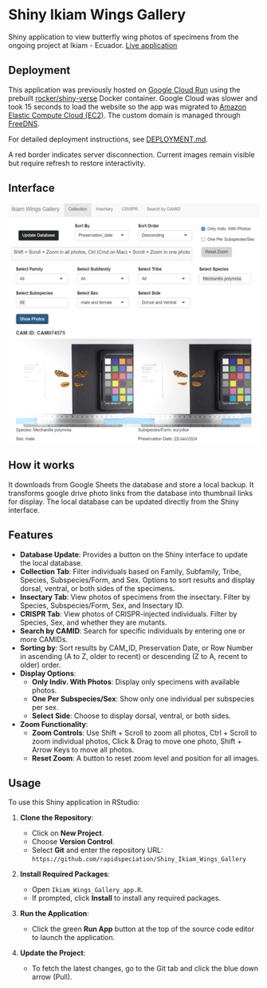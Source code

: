 # Shiny Ikiam Wings Gallery

Shiny application to view butterfly wing photos of specimens from the ongoing project at Ikiam - Ecuador.
[Live application](http://wings.gallery.info.gf)

## Deployment

This application was previously hosted on [Google Cloud Run](https://console.cloud.google.com/run) using the prebuilt [rocker/shiny-verse](https://rocker-project.org/images/versioned/shiny.html) Docker container. Google Cloud was slower and took 15 seconds to load the website so the app was migrated to [Amazon Elastic Compute Cloud (EC2)](https://aws.amazon.com/ec2/). The custom domain is managed through [FreeDNS](https://freedns.afraid.org).

For detailed deployment instructions, see [DEPLOYMENT.md](DEPLOYMENT.md).

A red border indicates server disconnection. Current images remain visible but require refresh to restore interactivity.


## Interface

![Shiny Ikiam Wings Gallery Interface](screenshots/interface-04-Oct-2024.png)

## How it works

It downloads from Google Sheets the database and store a local backup. It transforms google drive photo links from the database into thumbnail links for display. The local database can be updated directly from the Shiny interface.

## Features

- **Database Update**: Provides a button on the Shiny interface to update the local database. 
- **Collection Tab**: Filter individuals based on Family, Subfamily, Tribe, Species, Subspecies/Form, and Sex. Options to sort results and display dorsal, ventral, or both sides of the specimens.
- **Insectary Tab**: View photos of specimens from the insectary. Filter by Species, Subspecies/Form, Sex, and Insectary ID.
- **CRISPR Tab**: View photos of CRISPR-injected individuals. Filter by Species, Sex, and whether they are mutants.
- **Search by CAMID**: Search for specific individuals by entering one or more CAMIDs.
- **Sorting by**: Sort results by CAM_ID, Preservation Date, or Row Number in ascending (A to Z, older to recent) or descending (Z to A, recent to older) order.
- **Display Options**:
  - **Only Indiv. With Photos**: Display only specimens with available photos.
  - **One Per Subspecies/Sex**: Show only one individual per subspecies per sex.
  - **Select Side**: Choose to display dorsal, ventral, or both sides.
- **Zoom Functionality**:
  - **Zoom Controls**: Use Shift + Scroll to zoom all photos, Ctrl + Scroll to zoom individual photos, Click & Drag to move one photo, Shift + Arrow Keys to move all photos.
  - **Reset Zoom**: A button to reset zoom level and position for all images.

## Usage

To use this Shiny application in RStudio:

1. **Clone the Repository**:
   - Click on **New Project**.
   - Choose **Version Control**.
   - Select **Git** and enter the repository URL: `https://github.com/rapidspeciation/Shiny_Ikiam_Wings_Gallery`

2. **Install Required Packages**:
   - Open `Ikiam_Wings_Gallery_app.R`.
   - If prompted, click **Install** to install any required packages.

3. **Run the Application**:
   - Click the green **Run App** button at the top of the source code editor to launch the application.

4. **Update the Project**:
   - To fetch the latest changes, go to the Git tab and click the blue down arrow (Pull).
